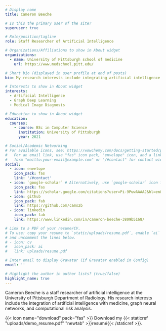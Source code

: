 ```yaml
---
# Display name
title: Cameron Beeche

# Is this the primary user of the site?
superuser: true

# Role/position/tagline
role: Staff Researcher of Artificial Intelligence

# Organizations/Affiliations to show in About widget
organizations:
  - name: University of Pittsburgh school of medicine
    url: https://www.medschool.pitt.edu/

# Short bio (displayed in user profile at end of posts)
bio: My research interests include integrating artificial intelligence with radiology, computational focus, and algorithm explainability.

# Interests to show in About widget
interests:
  - Artificial Intelligence
  - Graph Deep Learning
  - Medical Image Diagnosis

# Education to show in About widget
education:
  courses:
    - course: BSc in Computer Science
      institution: University of Pittsburgh
      year: 2021

# Social/Academic Networking
# For available icons, see: https://wowchemy.com/docs/getting-started/page-builder/#icons
#   For an email link, use "fas" icon pack, "envelope" icon, and a link in the
#   form "mailto:your-email@example.com" or "/#contact" for contact widget.
social:
  - icon: envelope
    icon_pack: fas
    link: '/#contact'
  - icon: `google-scholar` # Alternatively, use `google-scholar` icon from `ai` icon pack
    icon_pack: fas
    link: https://scholar.google.com/citations?user=Pi-9PuwAAAAJ&hl=en&oi=ao
  - icon: github
    icon_pack: fab
    link: https://github.com/cams2b
  - icon: linkedin
    icon_pack: fab
    link: https://www.linkedin.com/in/cameron-beeche-3809b5168/

# Link to a PDF of your resume/CV.
# To use: copy your resume to `static/uploads/resume.pdf`, enable `ai` icons in `params.toml`,
# and uncomment the lines below.
# - icon: cv
#   icon_pack: ai
#   link: uploads/resume.pdf

# Enter email to display Gravatar (if Gravatar enabled in Config)
email: ''

# Highlight the author in author lists? (true/false)
highlight_name: true
---
```


Cameron Beeche is a staff researcher of artificial intelligence at the University of Pittsburgh Department of Radiology. His research interests include the integration of artificial intelligence with medicine, graph neural networks, and computational risk analysis.


{{< icon name="download" pack="fas" >}} Download my {{< staticref "uploads/demo_resume.pdf" "newtab" >}}resumé{{< /staticref >}}.
